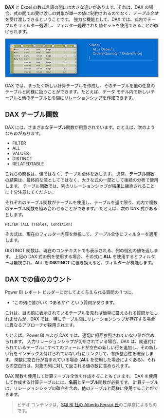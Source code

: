 **DAX** と Excel の数式言語の間には大きな違いがあります。それは、DAX の場合、式の間での受け渡しの対象が単一の値に制約されるのでなく、*テーブル全体*を受け渡しできるということです。 強力な機能として、DAX では、式内でテーブルをフィルター処理し、フィルター処理された値セットを使用できることが挙げられます。

![](media/7-6-dax-tables-and-filtering/dax-tables-filtering_1.png)

DAX では、まったく新しい計算テーブルを作成し、そのテーブルを他の任意のテーブルと同様に扱うことができます。たとえば、データ モデル内で新しいテーブルと他のテーブルとの間にリレーションシップを作成できます。

## <a name="dax-table-functions"></a>DAX テーブル関数
DAX には、さまざまな**テーブル**関数が用意されています。たとえば、次のようなものがあります。

* FILTER
* ALL
* VALUES
* DISTINCT
* RELATEDTABLE

これらの関数は、値ではなく、テーブル全体を返します。 通常、**テーブル**関数の結果は、最終的な値としてではなく、大きな式の一部として後続の分析で使用します。 テーブル関数では、列のリレーションシップが結果に継承されることに十分注意してください。

それぞれのテーブル関数がテーブルを使用し、テーブルを返す限り、式内で複数のテーブル関数を組み合わせることができます。 たとえば、次の DAX 式があるとします。

    FILTER (ALL (Table), Condition)

その式は、現在のフィルター内容を無視して、*テーブル*全体にフィルターを適用します。

DISTINCT 関数は、現在のコンテキストでも表示される、列の個別の値を返します。 上記の DAX 式の例を使用する場合、その式に **ALL** を使用するとフィルターは無視され、**ALL** を **DISTINCT** に置き換えると、フィルターが機能します。

## <a name="counting-values-with-dax"></a>DAX での値のカウント
Power BI レポート ビルダーに対してよく与えられる質問の 1 つに、

* "この列に値がいくつあるか?" という質問があります。

これは、目の前に表示されているテーブルを見れば簡単に答えられる質問かもしれませんが、DAX では、特にテーブル間にリレーションシップが存在する場合に異なるアプローチが採用されます。

たとえば、Power BI および DAX では、適切に相互参照されていない値が含められます。 入力リレーションシップが切断されている場合、DAX は、関連付けられているテーブルにすべてのフィールドが空白の新しい行を追加し、その新しい行をインデックス付けられていない行にリンクして、参照整合性を確保します。 関数に空白行が含まれている場合 (**ALL** を使用した場合によくある)、それらの空白行は、対象の列に対して返される値の数に含められます。

DAX 関数を使用して計算テーブル全体を作成することもできます。 DAX を使用して作成する計算テーブルには、**名前**と**テーブル**関数が必要です。 計算テーブルは、リレーションシップの確立を含め、他のテーブルと同様に使用することができます。

> ビデオ コンテンツは、[SQLBI 社の Alberto Ferrari 氏](http://www.sqlbi.com/learning-dax/?utm_source=powerbi&utm_medium=marketing&utm_campaign=after-summit)のご厚意によるものです。
> 
> 

